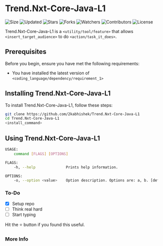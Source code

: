 # Trend.Nxt-Core-Java-L1

![Size](https://img.shields.io/github/repo-size/2kabhishek/Trend.Nxt-Core-Java-L1?style=plastic&color=0f0&label=Size)
![Updated](https://img.shields.io/github/last-commit/2kabhishek/Trend.Nxt-Core-Java-L1?style=plastic&color=f00&label=Updated)
![Stars](https://img.shields.io/github/stars/2kabhishek/Trend.Nxt-Core-Java-L1?style=plastic&color=ffc801&label=Stars)
![Forks](https://img.shields.io/github/forks/2kabhishek/Trend.Nxt-Core-Java-L1?style=plastic&color=003cff&label=Forks)
![Watchers](https://img.shields.io/github/watchers/2kabhishek/Trend.Nxt-Core-Java-L1?style=plastic&color=ff5500&label=Watchers)
![Contributors](https://img.shields.io/github/contributors/2kabhishek/Trend.Nxt-Core-Java-L1?style=plastic&color=f0f&label=Contributors)
![License](https://img.shields.io/github/license/2kabhishek/Trend.Nxt-Core-Java-L1?style=plastic&color=555&label=License)

Trend.Nxt-Core-Java-L1 is a `<utility/tool/feature>` that allows `<insert_target_audience>` to do `<action/task_it_does>`.

## Prerequisites

Before you begin, ensure you have met the following requirements:

- You have installed the latest version of `<coding_language/dependency/requirement_1>`

## Installing Trend.Nxt-Core-Java-L1

To install Trend.Nxt-Core-Java-L1, follow these steps:

```bash
git clone https://github.com/2kabhishek/Trend.Nxt-Core-Java-L1
cd Trend.Nxt-Core-Java-L1
<install_command>
```

## Using Trend.Nxt-Core-Java-L1

```bash
USAGE:
    command [FLAGS] [OPTIONS]

FLAGS:
    -h, --help              Prints help information.

OPTIONS:
    -o, --option <value>    Option description. Options are: a, b. [default: a]

```

### To-Do

- [x] Setup repo
- [ ] Think real hard
- [ ] Start typing

Hit the :star: button if you found this useful.

### More Info
